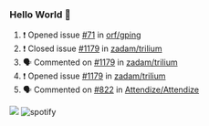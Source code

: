 ### Hello World 👋

<!--


Here are some ideas to get you started:

- 🔭 I’m currently working on ...
- 🌱 I’m currently learning ...
- 👯 I’m looking to collaborate on ...
- 🤔 I’m looking for help with ...
- 💬 Ask me about ...
- 📫 How to reach me: ...
- 😄 Pronouns: ...
- ⚡ Fun fact: ...
-->

<!--START_SECTION:activity-->
1. ❗️ Opened issue [#71](https://github.com/orf/gping/issues/71) in [orf/gping](https://github.com/orf/gping)
2. ❗️ Closed issue [#1179](https://github.com/zadam/trilium/issues/1179) in [zadam/trilium](https://github.com/zadam/trilium)
3. 🗣 Commented on [#1179](https://github.com/zadam/trilium/issues/1179) in [zadam/trilium](https://github.com/zadam/trilium)
4. ❗️ Opened issue [#1179](https://github.com/zadam/trilium/issues/1179) in [zadam/trilium](https://github.com/zadam/trilium)
5. 🗣 Commented on [#822](https://github.com/Attendize/Attendize/issues/822) in [Attendize/Attendize](https://github.com/Attendize/Attendize)
<!--END_SECTION:activity-->

<img src="https://github-readme-stats.milmike.vercel.app/api?username=millsoft&show_icons=true&hide_border=true">

<!--START_SECTION:waka-->
<!--END_SECTION:waka-->


<img src="https://novatorem-nine.vercel.app/api/spotify-playing" alt="spotify">
